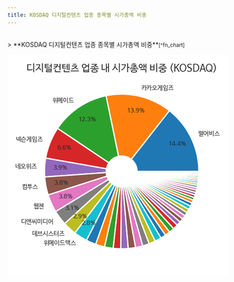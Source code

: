 ```yaml
---
title: KOSDAQ 디지털컨텐츠 업종 종목별 시가총액 비중
---
```

<br>
> **KOSDAQ 디지털컨텐츠 업종 종목별 시가총액 비중<a id="pie"></a>**<small>[^fn_chart]</small>

![294090](images/kosdaq_업종_디지털컨텐츠_종목.png)